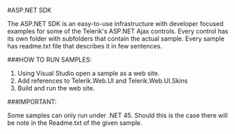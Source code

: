 #ASP.NET SDK

The ASP.NET SDK is an easy-to-use infrastructure with developer focused examples for some of the Telerik's ASP.NET Ajax controls.
Every control has its own folder with subfolders that contain the actual sample. 
Every sample has readme.txt file that describes it in few sentences.

###HOW TO RUN SAMPLES:

1. Using Visual Studio open a sample as a web site.
2. Add references to Telerik.Web.UI and Telerik.Web.UI.Skins
3. Build and run the web site.

###IMPORTANT:

Some samples can only run under .NET 45. Should this is the case there will be note in the Readme.txt of the given sample.